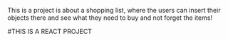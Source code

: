 This is a project is about a shopping list, where the users can insert their objects there and see what they need to buy and not forget the items!

#THIS IS A REACT PROJECT
